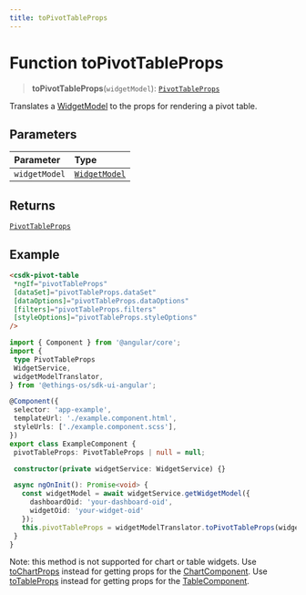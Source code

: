 ```yaml
---
title: toPivotTableProps
---
```


# Function toPivotTableProps

> **toPivotTableProps**(`widgetModel`): [`PivotTableProps`](../../../interfaces/interface.PivotTableProps.md)

Translates a [WidgetModel](../../interface.WidgetModel.md) to the props for rendering a pivot table.

## Parameters

| Parameter | Type |
| :------ | :------ |
| `widgetModel` | [`WidgetModel`](../../interface.WidgetModel.md) |

## Returns

[`PivotTableProps`](../../../interfaces/interface.PivotTableProps.md)

## Example

```html
<csdk-pivot-table
 *ngIf="pivotTableProps"
 [dataSet]="pivotTableProps.dataSet"
 [dataOptions]="pivotTableProps.dataOptions"
 [filters]="pivotTableProps.filters"
 [styleOptions]="pivotTableProps.styleOptions"
/>
```

```ts
import { Component } from '@angular/core';
import {
 type PivotTableProps
 WidgetService,
 widgetModelTranslator,
} from '@ethings-os/sdk-ui-angular';

@Component({
 selector: 'app-example',
 templateUrl: './example.component.html',
 styleUrls: ['./example.component.scss'],
})
export class ExampleComponent {
 pivotTableProps: PivotTableProps | null = null;

 constructor(private widgetService: WidgetService) {}

 async ngOnInit(): Promise<void> {
   const widgetModel = await widgetService.getWidgetModel({
     dashboardOid: 'your-dashboard-oid',
     widgetOid: 'your-widget-oid'
   });
   this.pivotTableProps = widgetModelTranslator.toPivotTableProps(widgetModel);
 }
}
```

Note: this method is not supported for chart or table widgets.
Use [toChartProps](function.toChartProps.md) instead for getting props for the [ChartComponent](../../../charts/class.ChartComponent.md).
Use [toTableProps](function.toTableProps.md) instead for getting props for the [TableComponent](../../../data-grids/class.TableComponent.md).
